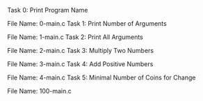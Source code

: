 Task 0: Print Program Name

File Name: 0-main.c
Task 1: Print Number of Arguments

File Name: 1-main.c
Task 2: Print All Arguments

File Name: 2-main.c
Task 3: Multiply Two Numbers

File Name: 3-main.c
Task 4: Add Positive Numbers

File Name: 4-main.c
Task 5: Minimal Number of Coins for Change

File Name: 100-main.c
